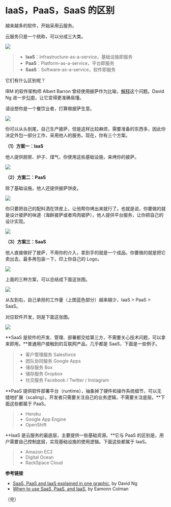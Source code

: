 # IaaS，PaaS，SaaS 的区别

越来越多的软件，开始采用云服务。

云服务只是一个统称，可以分成三大类。

![](http://www.ruanyifeng.com/blogimg/asset/2017/bg2017072301.jpg)

> - **IaaS**：Infrastructure-as-a-service，基础设施即服务
> - **PaaS**：Platform-as-a-service，平台即服务
> - **SaaS**：Software-as-a-service，软件即服务

它们有什么区别呢？

IBM 的软件架构师 Albert Barron 曾经使用披萨作为比喻，[解释](https://www.linkedin.com/pulse/20140730172610-9679881-pizza-as-a-service)这个问题。David Ng 进一步[引申](https://m.oursky.com/saas-paas-and-iaas-explained-in-one-graphic-d56c3e6f4606)，让它变得更准确易懂。

请设想你是一个餐饮业者，打算做披萨生意。

![](http://www.ruanyifeng.com/blogimg/asset/2017/bg2017072302.jpg)

你可以从头到尾，自己生产披萨，但是这样比较麻烦，需要准备的东西多，因此你决定外包一部分工作，采用他人的服务。现在，你有三个方案。

**（1）方案一：IaaS**

他人提供厨房、炉子、煤气，你使用这些基础设施，来烤你的披萨。

![](http://www.ruanyifeng.com/blogimg/asset/2017/bg2017072303.jpg)

**（2）方案二：PaaS**

除了基础设施，他人还提供披萨饼皮。

![](http://www.ruanyifeng.com/blogimg/asset/2017/bg2017072304.jpg)

你只要把自己的配料洒在饼皮上，让他帮你烤出来就行了。也就是说，你要做的就是设计披萨的味道（海鲜披萨或者鸡肉披萨），他人提供平台服务，让你把自己的设计实现。

![](http://www.ruanyifeng.com/blogimg/asset/2017/bg2017072308.jpg)


**（3）方案三：SaaS**

他人直接做好了披萨，不用你的介入，拿到手的就是一个成品。你要做的就是把它卖出去，最多再包装一下，印上你自己的 Logo。

![](http://www.ruanyifeng.com/blogimg/asset/2017/bg2017072305.jpg)

上面的三种方案，可以总结成下面这张图。

![](http://www.ruanyifeng.com/blogimg/asset/2017/bg2017072306.png)

从左到右，自己承担的工作量（上图蓝色部分）越来越少，IaaS > PaaS > SaaS。

对应软件开发，则是下面这张图。

![](http://www.ruanyifeng.com/blogimg/asset/2017/bg2017072307.jpg)

**SaaS 是软件的开发、管理、部署都交给第三方，不需要关心技术问题，可以拿来即用。**普通用户接触到的互联网产品，几乎都是 SaaS，下面是一些例子。

> - 客户管理服务 Salesforce
> - 团队协同服务 Google Apps
> - 储存服务 Box
> - 储存服务 Dropbox
> - 社交服务 Facebook / Twitter / Instagram

**PaaS 提供软件部署平台（runtime），抽象掉了硬件和操作系统细节，可以无缝地扩展（scaling）。开发者只需要关注自己的业务逻辑，不需要关注底层。**下面这些都属于 PaaS。

> - Heroku
> - Google App Engine
> - OpenShift

**IaaS 是云服务的最底层，主要提供一些基础资源。**它与 PaaS 的区别是，用户需要自己控制底层，实现基础设施的使用逻辑。下面这些都属于 IaaS。

> - Amazon EC2
> - Digital Ocean
> - RackSpace Cloud

**参考链接**

- [SaaS, PaaS and IaaS explained in one graphic](https://m.oursky.com/saas-paas-and-iaas-explained-in-one-graphic-d56c3e6f4606), by David Ng
- [When to use SaaS, PaaS, and IaaS](https://www.computenext.com/blog/when-to-use-saas-paas-and-iaas/), by Eamonn Colman

（完）




